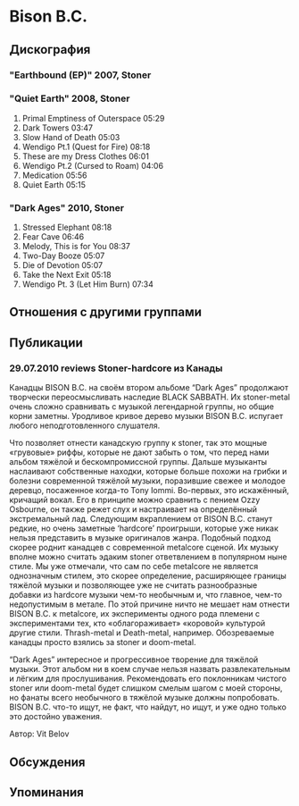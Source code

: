 # Bison B.C.



## Дискография

### "Earthbound (EP)" 2007, Stoner



### "Quiet Earth" 2008, Stoner

1. Primal Emptiness of Outerspace 05:29
2. Dark Towers 03:47 
3. Slow Hand of Death 05:03
4. Wendigo Pt.1 (Quest for Fire) 08:18
5. These are my Dress Clothes 06:01
6. Wendigo Pt.2 (Cursed to Roam) 04:06
7. Medication 05:56  
8. Quiet Earth 05:15 

### "Dark Ages" 2010, Stoner

1. Stressed Elephant 08:18
2. Fear Cave 06:46
3. Melody, This is for You 08:37
4. Two-Day Booze 05:07 
5. Die of Devotion 05:07
6. Take the Next Exit 05:18
7. Wendigo Pt. 3 (Let Him Burn) 07:34 


## Отношения с другими группами


## Публикации

### 29.07.2010 reviews Stoner-hardcore из Канады

<P>Канадцы BISON B.C. на своём втором альбоме “Dark Ages” продолжают творчески переосмысливать наследие BLACK SABBATH. Их stoner-metal очень сложно сравнивать с музыкой легендарной группы, но общие корни заметны. Уродливое кривое дерево музыки BISON B.C. испугает любого неподготовленного слушателя.</P>
<P>Что позволяет отнести канадскую группу к stoner, так это мощные «грувовые» риффы, которые не дают забыть о том, что перед нами альбом тяжёлой и бескомпромиссной группы. Дальше музыканты наслаивают собственные находки, которые больше похожи на грибки и болезни современной тяжёлой музыки, поразившие свежее и молодое деревцо, посаженное когда-то Tony Iommi. Во-первых, это искажённый, кричащий вокал. Его в принципе можно сравнить с пением Ozzy Osbourne, он также режет слух и настраивает на определённый экстремальный лад. Следующим вкраплением от BISON B.C. станут редкие, но очень заметные ‘hardcore’ проигрыши, которые уже никак нельзя представить в музыке оригиналов жанра. Подобный подход скорее роднит канадцев с современной metalcore сценой. Их музыку вполне можно считать эдаким stoner ответвлением в популярном ныне стиле. Мы уже отмечали, что сам по себе metalcore не является однозначным стилем, это скорее определение, расширяющее границы тяжёлой музыки и позволяющее уже не считать разнообразные добавки из hardcore музыки чем-то необычным и, что главное, чем-то недопустимым в метале. По этой причине ничто не мешает нам отнести BISON B.C. к metalcore, их эксперименты одного рода племени с экспериментами тех, кто «облагораживает» «коровой» культурой другие стили. Thrash-metal и Death-metal, например. Обозреваемые канадцы просто взялись за stoner и doom-metal.</P>
<P>“Dark Ages” интересное и прогрессивное творение для тяжёлой музыки. Этот альбом ни в коем случае нельзя назвать развлекательным и лёгким для прослушивания. Рекомендовать его поклонникам чистого stoner или doom-metal будет слишком смелым шагом с моей стороны, но фанаты всего необычного в тяжёлой музыке должны попробовать.&nbsp; BISON B.C. что-то ищут, не факт, что найдут, но ищут, и уже одно только это достойно уважения.</P>
Автор: Vit Belov


## Обсуждения


## Упоминания

